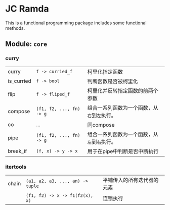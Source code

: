 # JC Ramda

This is a functional programming package includes some functional methods.


## Module: `core`

### curry

|  |  |  |
|------|-----|---------|
|curry|`f -> curried_f`| 柯里化指定函数|
|is_curried|`f -> bool`| 判断函数是否被柯里化|
|flip|`f -> fliped_f`|柯里化并反转指定函数的前两个参数|
|compose|`(f1, f2, ..., fn) -> g`|组合一系列函数为一个函数，从`右`到`左`执行。|
|co|...|同compose|
|pipe|`(f1, f2, ..., fn) -> g`|组合一系列函数为一个函数，从`左`到`右`执行。|
|break_if|`(f, x) -> y -> x`|用于在pipe中判断是否中断执行|


### itertools

||||
|-|-|-|
|chain|`(a1, a2, a3, ..., an) -> tuple`|平铺传入的所有迭代器的元素|
||`(f1, f2) -> x -> f1(f2(x), x)`|连锁执行